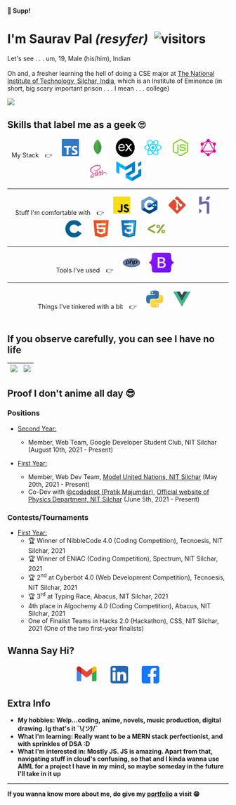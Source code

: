 #### 👋 Supp!

# I'm <b>Saurav Pal</b> <i>(resyfer)</i>&nbsp;&nbsp;![visitors](https://visitor-badge.glitch.me/badge?page_id=resyfer.resyfer)

Let's see . . . um, 19, Male (his/him), Indian<br><br>
Oh and, a fresher learning the hell of doing a CSE major at [The National Institute of Technology, Silchar, India](http://www.nits.ac.in), which is an Institute of Eminence (in short, big scary important prison . . . I mean . . . college)
<br>

<img src="https://activity-graph.herokuapp.com/graph?username=resyfer&theme=react-dark&line=4722df&color=efefef&bg_color=2A2D32&custom_title=Me%20Doing%20What%20I%20Do&hide_border=true" />

## Skills that label me as a geek 🙄

<div align="center" width=80%>
My Stack&emsp;👉&emsp;
<code><img title="TypeScript (TS)" height="45" src="./img/typescript.svg"></code>&emsp;
<code><img title="MongoDB" height="45" src="./img/mongodb.svg"></code>&emsp;
<code><img title="Express" height="45" src="./img/express.svg"></code>&emsp;
<code><img title="React" height="45" src="./img/reactjs.svg"></code>&emsp;
<code><img title="NodeJS" height="45" src="./img/nodejs.svg"></code>&emsp;
<code><img title="GraphQL & Apollo" height="45" src="./img/graphql.svg"></code>&emsp;
<code><img title="Syntactically Awesome Style Sheets (Sass)" height="45" src="./img/sass.svg"></code>&emsp;
<code><img title="Material UI" height="45" src="./img/materialui.svg"></code>&emsp;
</div>
<hr>
<div align="center" width=80%>
Stuff I'm comfortable with&emsp;👉&emsp;
<code><img title="JavaScript (JS)" height="45" src="./img/javascript.svg"></code>&emsp;
<code><img title="C++ 17" height="45" src="./img/cpp.svg"></code>&emsp;
<code><img title="Git" height="45" src="./img/git.svg"></code>&emsp;
<code><img title="Heroku" height="45" src="./img/heroku.svg"></code>&emsp;
<code><img title="C (11)" height="45" src="./img/c.svg"></code>&emsp;
<code><img title="HTML 5" height="45" src="./img/html.svg"></code>&emsp;
<code><img title="CSS 3" height="45" src="./img/css.svg"></code>&emsp;
<code><img title="EJS" height="45" src="./img/ejs.svg"></code>&emsp;
</div>
<hr>
<div align="center" width=80%>
Tools I've used&emsp;👉&emsp;
<code><img title="PHP" height="45" src="./img/php.svg"></code>&emsp;
<code><img title="Bootstrap 5" height="45" src="./img/bootstrap5.svg"></code>&emsp;
</div>
<hr>
<div align="center" width=80%>
Things I've tinkered with a bit&emsp;👉&emsp;
<code><img title="Python" height="45" src="./img/python.svg"></code>&emsp;
<code><img title="Vue" height="45" src="./img/vue.svg"></code>&emsp;
</div>
<br>

## If you observe carefully, you can see I have no life

<div align="center" width=100%>
  
  | <img height="150" src="https://github-readme-stats.vercel.app/api/top-langs/?username=resyfer&theme=synthwave&layout=compact"> | <img height="150" src="https://github-readme-stats.vercel.app/api?username=resyfer&count_private=t&hide=stars&theme=synthwave"> |
  |---|---|

</div>

## Proof I don't anime all day 😎

### Positions

- <u>Second Year:</u>

  - Member, Web Team, Google Developer Student Club, NIT Silchar (August 10th, 2021 - Present)

- <u>First Year:</u>
  - Member, Web Dev Team, [Model United Nations, NIT Silchar](https://github.com/AdityaKotari/nitsmun2021-22) (May 20th, 2021 - Present)
  - Co-Dev with [@codadept (Pratik Majumdar)](https://github.com/codadept), [Official website of Physics Department, NIT Silchar](http://www.nits.ac.in/departments/physics/physics.php) (June 5th, 2021 - Present)

### Contests/Tournaments

- <u>First Year:</u>
  - 🏆 Winner of NibbleCode 4.0 (Coding Competition), Tecnoesis, NIT Silchar, 2021
  - 🏆 Winner of ENIAC (Coding Competition), Spectrum, NIT Silchar, 2021
  - 🏆 2<sup>nd</sup> at Cyberbot 4.0 (Web Development Competition), Tecnoesis, NIT Silchar, 2021
  - 🏆 3<sup>rd</sup> at Typing Race, Abacus, NIT Silchar, 2021
  - 4th place in Algochemy 4.0 (Coding Competition), Abacus, NIT Silchar, 2021
  - One of Finalist Teams in Hacks 2.0 (Hackathon), CSS, NIT Silchar, 2021 (One of the two first-year finalists)
    <br>

## Wanna Say Hi?

<div align="center" width=80%>
<a title="Gmail" href="https://mail.google.com/mail/u/0/?view=cm&fs=1&to=resyfer.dev@gmail.com&tf=1"><img height="45" src="./img/gmail.svg"></a>&emsp;&emsp;
<a title="LinkedIn" href="https://www.linkedin.com/in/resyfer/"><img  height="40" src="./img/linkedin.svg"></a>&emsp;&emsp;
<a title="Facebook" href="https://www.facebook.com/resyfer17/"><img  height="40" src="./img/facebook.svg"></a>
</div>

## Extra Info

- <strong>My hobbies</hobbies>: Welp...coding, anime, novels, music production, digital drawing. Ig that's it ¯\\_(ツ)_/¯
- <strong>What I'm learning</strong>: Really want to be a MERN stack perfectionist, and with sprinkles of DSA :D
- <strong>What I'm interested in</strong>: Mostly JS. JS is amazing. Apart from that, navigating stuff in cloud's confusing, so that and I kinda wanna use AIML for a project I have in my mind, so maybe someday in the future I'll take in it up

<hr>

If you wanna know more about me, do give my [portfolio](https://resyfer.vercel.app/) a visit 😁
